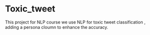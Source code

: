 # Toxic_tweet
This project for NLP course we use NLP for toxic tweet classification , adding a persona cloumn to enhance the accuracy. 
